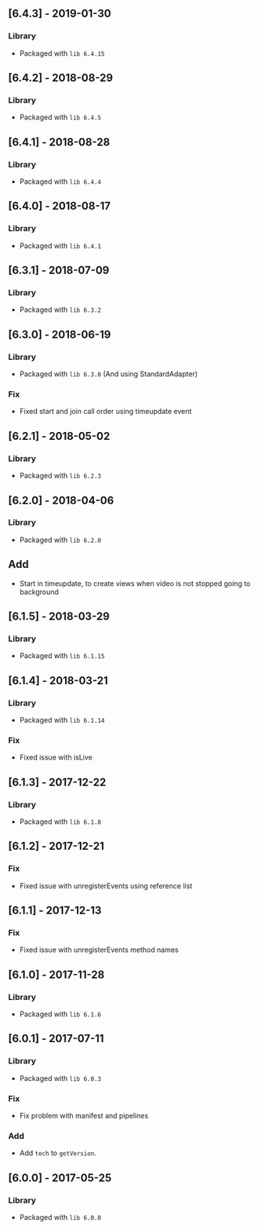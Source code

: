 ## [6.4.3] - 2019-01-30
### Library
- Packaged with `lib 6.4.15`

## [6.4.2] - 2018-08-29
### Library
- Packaged with `lib 6.4.5`

## [6.4.1] - 2018-08-28
### Library
- Packaged with `lib 6.4.4`

## [6.4.0] - 2018-08-17
### Library
- Packaged with `lib 6.4.1`

## [6.3.1] - 2018-07-09
### Library
- Packaged with `lib 6.3.2`

## [6.3.0] - 2018-06-19
### Library
- Packaged with `lib 6.3.0` (And using StandardAdapter)
### Fix
- Fixed start and join call order using timeupdate event

## [6.2.1] - 2018-05-02
### Library
- Packaged with `lib 6.2.3`

## [6.2.0] - 2018-04-06
### Library
- Packaged with `lib 6.2.0`
## Add
- Start in timeupdate, to create views when video is not stopped going to background

## [6.1.5] - 2018-03-29
### Library
- Packaged with `lib 6.1.15`

## [6.1.4] - 2018-03-21
### Library
- Packaged with `lib 6.1.14`
### Fix
- Fixed issue with isLive

## [6.1.3] - 2017-12-22
### Library
- Packaged with `lib 6.1.8`

## [6.1.2] - 2017-12-21
### Fix
- Fixed issue with unregisterEvents using reference list

## [6.1.1] - 2017-12-13
### Fix
- Fixed issue with unregisterEvents method names

## [6.1.0] - 2017-11-28
### Library
- Packaged with `lib 6.1.6`

## [6.0.1] - 2017-07-11
### Library
- Packaged with `lib 6.0.3`
### Fix
- Fix problem with manifest and pipelines
### Add
- Add `tech` to `getVersion`.

## [6.0.0] - 2017-05-25
### Library
- Packaged with `lib 6.0.0`
